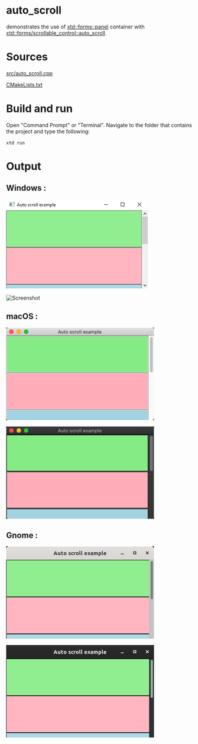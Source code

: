 # auto_scroll

demonstrates the use of [xtd::forms::panel](../../../src/xtd_forms/include/xtd/forms/panel.hpp) container with [xtd::forms/scrollable_control::auto_scroll](../../../src/xtd_forms/include/xtd/forms/scrollable_control.hpp).

# Sources

[src/auto_scroll.cpp](src/auto_scroll.cpp)

[CMakeLists.txt](CMakeLists.txt)

# Build and run

Open "Command Prompt" or "Terminal". Navigate to the folder that contains the project and type the following:

```shell
xtd run
```

# Output

## Windows :

![Screenshot](../../../docs/pictures/examples/auto_scroll_w.png)

![Screenshot](../../../docs/pictures/examples/auto_scroll_wd.png)

## macOS :

![Screenshot](../../../docs/pictures/examples/auto_scroll_m.png)

![Screenshot](../../../docs/pictures/examples/auto_scroll_md.png)

## Gnome :

![Screenshot](../../../docs/pictures/examples/auto_scroll_g.png)

![Screenshot](../../../docs/pictures/examples/auto_scroll_gd.png)
